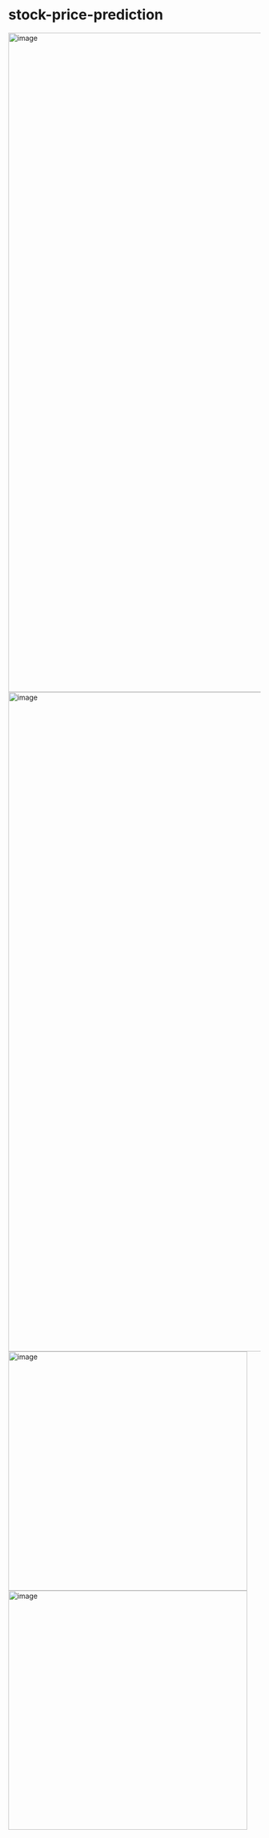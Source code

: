 # stock-price-prediction
<img width="1315" alt="image" src="https://user-images.githubusercontent.com/53073541/177392643-7d05709f-f477-4729-a7e8-9eefd9f02795.png">
<img width="1315" alt="image" src="https://user-images.githubusercontent.com/53073541/177392625-1f371052-0cd8-4d37-bc6f-3e588c75773b.png">
<img width="477" alt="image" src="https://user-images.githubusercontent.com/53073541/177392725-70e85932-3be6-47ea-a756-5278028563ff.png">
<img width="477" alt="image" src="https://user-images.githubusercontent.com/53073541/177392745-462da69b-8743-4966-b9ba-88be32ec2401.png">
